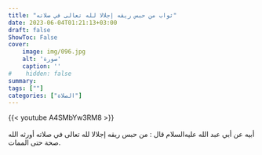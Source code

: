 ```yaml
---
title: "ثواب من حبس ريقه إجلالا لله تعالى في صلاته"
date: 2023-06-04T01:21:13+03:00
draft: false
ShowToc: False
cover:
    image: img/096.jpg
    alt: 'صورة'
    caption: ''
#    hidden: false
summary: 
tags: [""]
categories: ["الصلاة"]
---
```

{{< youtube A4SMbYw3RM8 >}}  
 <br>
أبيه عن أبي عبد الله عليه‌السلام قال : من حبس ريقه
إجلالا لله تعالى في صلاته أورثه الله صحة حتى الممات.


